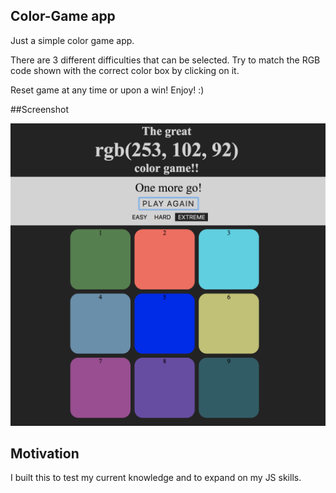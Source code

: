 ## Color-Game app

Just a simple color game app.

There are 3 different difficulties that can be selected. Try to match the RGB code shown with the
correct color box by clicking on it.

Reset game at any time or upon a win! Enjoy! :)

##Screenshot

![Color Game](https://github.com/mezmon/Color-Game/blob/master/images/Screen%20Shot%202018-06-29%20at%205.22.02%20PM.png?raw=true)

## Motivation

I built this to test my current knowledge and to expand on my JS skills.
